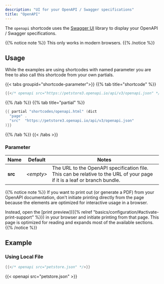 ```yaml
---
description: "UI for your OpenAPI / Swagger specifications"
title: "OpenAPI"
---
```


The `openapi` shortcode uses the [Swagger UI](https://github.com/swagger-api/swagger-ui) library to display your OpenAPI / Swagger specifications.

{{% notice note %}}
This only works in modern browsers.
{{% /notice %}}

## Usage

While the examples are using shortcodes with named parameter you are free to also call this shortcode from your own partials.

{{< tabs groupid="shortcode-parameter">}}
{{% tab title="shortcode" %}}

````go
{{</* openapi src="https://petstore3.openapi.io/api/v3/openapi.json" */>}}
````

{{% /tab %}}
{{% tab title="partial" %}}

````go
{{ partial "shortcodes/openapi.html" (dict
  "page" .
  "src"  "https://petstore3.openapi.io/api/v3/openapi.json"
)}}
````

{{% /tab %}}
{{< /tabs >}}

### Parameter

| Name                 | Default          | Notes       |
|----------------------|------------------|-------------|
| **src**              | _&lt;empty&gt;_  | The URL to the OpenAPI specification file. This can be relative to the URL of your page if it is a leaf or branch bundle. |

{{% notice note %}}
If you want to print out (or generate a PDF) from your OpenAPI documentation, don't initiate printing directly from the page because the elements are optimized for interactive usage in a browser.

Instead, open the [print preview]({{% relref "basics/configuration/#activate-print-support" %}}) in your browser and initiate printing from that page. This page is optimized for reading and expands most of the available sections.
{{% /notice %}}

## Example

### Using Local File

````go
{{</* openapi src="petstore.json" */>}}
````

{{< openapi src="petstore.json" >}}
